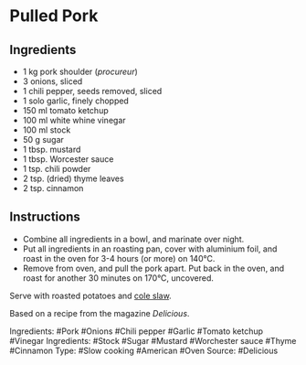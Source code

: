 # Pulled Pork

## Ingredients

* 1 kg pork shoulder (*procureur*)
* 3 onions, sliced
* 1 chili pepper, seeds removed, sliced
* 1 solo garlic, finely chopped
* 150 ml tomato ketchup
* 100 ml white whine vinegar
* 100 ml stock
* 50 g sugar
* 1 tbsp. mustard
* 1 tbsp. Worcester sauce
* 1 tsp. chili powder
* 2 tsp. (dried) thyme leaves
* 2 tsp. cinnamon

## Instructions

* Combine all ingredients in a bowl, and marinate over night.
* Put all ingredients in an roasting pan, cover with aluminium foil,
  and roast in the oven for 3-4 hours (or more) on 140&deg;C.
* Remove from oven, and pull the pork apart. Put back in the oven,
  and roast for another 30 minutes on 170&deg;C, uncovered. 


Serve with roasted potatoes and [cole slaw](2016-03-13_2-cole-slaw.html).

Based on a recipe from the magazine *Delicious*.

Ingredients: #Pork #Onions #Chili pepper #Garlic #Tomato ketchup #Vinegar
Ingredients: #Stock #Sugar #Mustard #Worchester sauce #Thyme #Cinnamon
Type: #Slow cooking #American #Oven
Source: #Delicious
